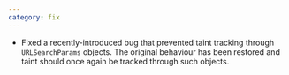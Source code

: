 ```yaml
---
category: fix
---
```

* Fixed a recently-introduced bug that prevented taint tracking through `URLSearchParams` objects.
  The original behaviour has been restored and taint should once again be tracked through such objects.
